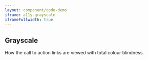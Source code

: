 ```yaml
---
layout: component/code-demo
iframe: a11y-grayscale
iframeFullwidth: true
---
```

## Grayscale

How the call to action links are viewed with total colour blindness.
